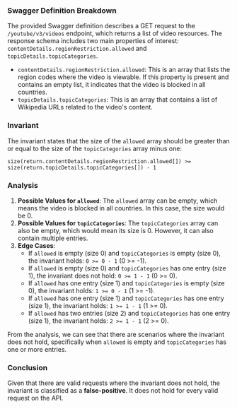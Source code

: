 ### Swagger Definition Breakdown
The provided Swagger definition describes a GET request to the `/youtube/v3/videos` endpoint, which returns a list of video resources. The response schema includes two main properties of interest: `contentDetails.regionRestriction.allowed` and `topicDetails.topicCategories`. 

- `contentDetails.regionRestriction.allowed`: This is an array that lists the region codes where the video is viewable. If this property is present and contains an empty list, it indicates that the video is blocked in all countries.
- `topicDetails.topicCategories`: This is an array that contains a list of Wikipedia URLs related to the video's content.

### Invariant
The invariant states that the size of the `allowed` array should be greater than or equal to the size of the `topicCategories` array minus one: 

`size(return.contentDetails.regionRestriction.allowed[]) >= size(return.topicDetails.topicCategories[]) - 1`

### Analysis
1. **Possible Values for `allowed`**: The `allowed` array can be empty, which means the video is blocked in all countries. In this case, the size would be 0.
2. **Possible Values for `topicCategories`**: The `topicCategories` array can also be empty, which would mean its size is 0. However, it can also contain multiple entries.
3. **Edge Cases**: 
   - If `allowed` is empty (size 0) and `topicCategories` is empty (size 0), the invariant holds: `0 >= 0 - 1` (0 >= -1).
   - If `allowed` is empty (size 0) and `topicCategories` has one entry (size 1), the invariant does not hold: `0 >= 1 - 1` (0 >= 0).
   - If `allowed` has one entry (size 1) and `topicCategories` is empty (size 0), the invariant holds: `1 >= 0 - 1` (1 >= -1).
   - If `allowed` has one entry (size 1) and `topicCategories` has one entry (size 1), the invariant holds: `1 >= 1 - 1` (1 >= 0).
   - If `allowed` has two entries (size 2) and `topicCategories` has one entry (size 1), the invariant holds: `2 >= 1 - 1` (2 >= 0).

From the analysis, we can see that there are scenarios where the invariant does not hold, specifically when `allowed` is empty and `topicCategories` has one or more entries. 

### Conclusion
Given that there are valid requests where the invariant does not hold, the invariant is classified as a **false-positive**. It does not hold for every valid request on the API.
